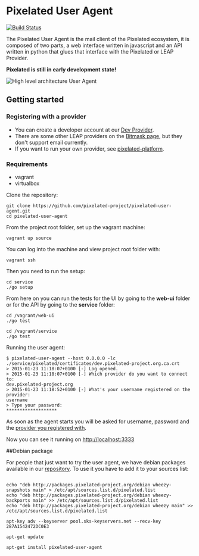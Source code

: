 Pixelated User Agent
====================
[![Build Status](https://snap-ci.com/pixelated-project/pixelated-user-agent/branch/master/build_image)](https://snap-ci.com/pixelated-project/pixelated-user-agent/branch/master)

The Pixelated User Agent is the mail client of the Pixelated ecosystem, it is composed of two parts, a web interface written in javascript and an API written in python that glues that interface with the Pixelated or LEAP Provider.

**Pixelated is still in early development state!**

![High level architecture User Agent](https://pixelated-project.org/assets/images/pixelated-user-agent.png)

## Getting started

### Registering with a provider

  * You can create a developer account at our [Dev Provider](https://dev.pixelated-project.org/).
  * There are some other LEAP providers on the [Bitmask page](https://bitmask.net), but they don't support email currently.
  * If you want to run your own provider, see [pixelated-platform](https://github.com/pixelated-project/pixelated-platform).

### Requirements
  * vagrant
  * virtualbox

Clone the repository:

    git clone https://github.com/pixelated-project/pixelated-user-agent.git
    cd pixelated-user-agent

From the project root folder, set up the vagrant machine:

    vagrant up source

You can log into the machine and view project root folder with:

    vagrant ssh
    
 Then you need to run the setup:
 
    cd service
    ./go setup
    
From here on you can run the tests for the UI by going to the **web-ui** folder or for the API by going to the **service** folder:

    cd /vagrant/web-ui
    ./go test
    
    cd /vagrant/service
    ./go test
Running the user agent:

```
$ pixelated-user-agent --host 0.0.0.0 -lc ./service/pixelated/certificates/dev.pixelated-project.org.ca.crt
> 2015-01-23 11:18:07+0100 [-] Log opened.
> 2015-01-23 11:18:07+0100 [-] Which provider do you want to connect to:
dev.pixelated-project.org
> 2015-01-23 11:18:52+0100 [-] What's your username registered on the provider:
username
> Type your password:
*******************
```

As soon as the agent starts you will be asked for username, password and the [provider you registered with](https://github.com/pixelated-project/pixelated-user-agent/blob/master/README.md#registering-with-a-provider). 

Now you can see it running on [http://localhost:3333](http://localhost:3333)

##Debian package

For people that just want to try the user agent, we have debian packages available in our [repository](http://packages.pixelated-project.org/debian/). To use it you have to add it to your sources list:

```shell

echo "deb http://packages.pixelated-project.org/debian wheezy-snapshots main" > /etc/apt/sources.list.d/pixelated.list
echo "deb http://packages.pixelated-project.org/debian wheezy-backports main" >> /etc/apt/sources.list.d/pixelated.list
echo "deb http://packages.pixelated-project.org/debian wheezy main" >> /etc/apt/sources.list.d/pixelated.list

apt-key adv --keyserver pool.sks-keyservers.net --recv-key 287A1542472DC0E3

apt-get update

apt-get install pixelated-user-agent
```
